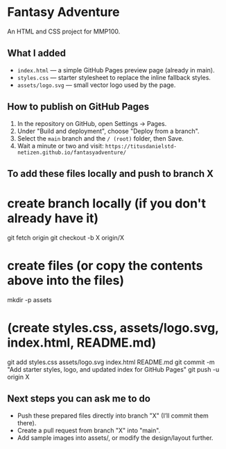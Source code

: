 # Fantasy Adventure

An HTML and CSS project for MMP100.

## What I added

- `index.html` — a simple GitHub Pages preview page (already in main).
- `styles.css` — starter stylesheet to replace the inline fallback styles.
- `assets/logo.svg` — small vector logo used by the page.

## How to publish on GitHub Pages

1. In the repository on GitHub, open Settings → Pages.
2. Under "Build and deployment", choose "Deploy from a branch".
3. Select the `main` branch and the `/ (root)` folder, then Save.
4. Wait a minute or two and visit:
   `https://titusdanielstd-netizen.github.io/fantasyadventure/`

## To add these files locally and push to branch X

# create branch locally (if you don't already have it)
git fetch origin
git checkout -b X origin/X

# create files (or copy the contents above into the files)
mkdir -p assets
# (create styles.css, assets/logo.svg, index.html, README.md)

git add styles.css assets/logo.svg index.html README.md
git commit -m "Add starter styles, logo, and updated index for GitHub Pages"
git push -u origin X

## Next steps you can ask me to do
- Push these prepared files directly into branch "X" (I’ll commit them there).
- Create a pull request from branch "X" into "main".
- Add sample images into assets/, or modify the design/layout further.
